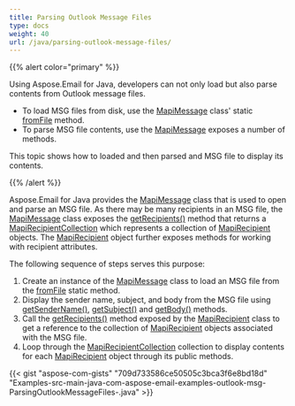 ```yaml
---
title: Parsing Outlook Message Files
type: docs
weight: 40
url: /java/parsing-outlook-message-files/
---
```


{{% alert color="primary" %}} 

Using Aspose.Email for Java, developers can not only load but also parse contents from Outlook message files.

- To load MSG files from disk, use the [MapiMessage](https://apireference.aspose.com/java/email/com.aspose.email/MapiMessage) class' static [fromFile](https://apireference.aspose.com/java/email/com.aspose.email/MapiMessage#fromFile\(java.lang.String\)) method.
- To parse MSG file contents, use the [MapiMessage](https://apireference.aspose.com/java/email/com.aspose.email/MapiMessage) exposes a number of methods.

This topic shows how to loaded and then parsed and MSG file to display its contents.

{{% /alert %}} 

Aspose.Email for Java provides the [MapiMessage](https://apireference.aspose.com/java/email/com.aspose.email/MapiMessage) class that is used to open and parse an MSG file. As there may be many recipients in an MSG file, the [MapiMessage](https://apireference.aspose.com/java/email/com.aspose.email/MapiMessage) class exposes the [getRecipients()](https://apireference.aspose.com/java/email/com.aspose.email/MapiMessageItemBase#getRecipients\(\)) method that returns a [MapiRecipientCollection](https://apireference.aspose.com/java/email/com.aspose.email/MapiRecipientCollection) which represents a collection of [MapiRecipient](https://apireference.aspose.com/java/email/com.aspose.email/MapiRecipient) objects. The [MapiRecipient](https://apireference.aspose.com/java/email/com.aspose.email/MapiRecipient) object further exposes methods for working with recipient attributes.

The following sequence of steps serves this purpose:

1. Create an instance of the [MapiMessage](https://apireference.aspose.com/java/email/com.aspose.email/MapiMessage) class to load an MSG file from the [fromFile](https://apireference.aspose.com/java/email/com.aspose.email/MapiMessage#fromFile\(java.lang.String\)) static method.
1. Display the sender name, subject, and body from the MSG file using [getSenderName()](https://apireference.aspose.com/java/email/com.aspose.email/MapiMessage#getSenderName\(\)), [getSubject()](https://apireference.aspose.com/java/email/com.aspose.email/MapiMessageItemBase#getSubject\(\)) and [getBody()](https://apireference.aspose.com/java/email/com.aspose.email/MapiMessage#getBody\(\)) methods.
1. Call the [getRecipients()](https://apireference.aspose.com/java/email/com.aspose.email/MapiMessageItemBase#getRecipients\(\)) method exposed by the [MapiRecipient](https://apireference.aspose.com/java/email/com.aspose.email/MapiRecipient) class to get a reference to the collection of [MapiRecipient](https://apireference.aspose.com/java/email/com.aspose.email/MapiRecipient) objects associated with the MSG file.
1. Loop through the [MapiRecipientCollection](https://apireference.aspose.com/java/email/com.aspose.email/MapiRecipientCollection) collection to display contents for each [MapiRecipient](https://apireference.aspose.com/java/email/com.aspose.email/MapiRecipient) object through its public methods.



{{< gist "aspose-com-gists" "709d733586ce50505c3bca3f6e8bd18d" "Examples-src-main-java-com-aspose-email-examples-outlook-msg-ParsingOutlookMessageFiles-.java" >}}
